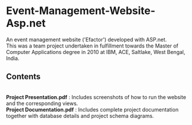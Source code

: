 # Event-Management-Website-Asp.net
An event management website ('Efactor') developed with ASP.net. 
<br> This was a team project undertaken in fulfillment towards the Master of Computer Applications degree in 2010 at IBM, ACE, Saltlake, West Bengal, India.

## Contents
<br> **Project Presentation.pdf** : Includes screenshots of how to run the website and the corresponding views. 
<br> **Project Documentation.pdf** : Includes complete project documentation together with database details and project schema diagrams. 
